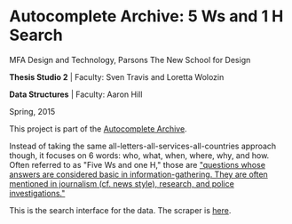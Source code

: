 # Autocomplete Archive: 5 Ws and 1 H Search

MFA Design and Technology, Parsons The New School for Design

**Thesis Studio 2** | Faculty: Sven Travis and Loretta Wolozin

**Data Structures** | Faculty: Aaron Hill

Spring, 2015

This project is part of the [Autocomplete Archive](https://github.com/gianordoli/autocomplete_archive).

Instead of taking the same all-letters-all-services-all-countries approach though, it focuses on 6 words: who, what, when, where, why, and how. Often referred to as "Five Ws and one H," those are ["questions whose answers are considered basic in information-gathering. They are often mentioned in journalism (cf. news style), research, and police investigations."](http://en.wikipedia.org/wiki/Five_Ws)

This is the search interface for the data. The scraper is [here](https://github.com/gianordoli/5w_1h).